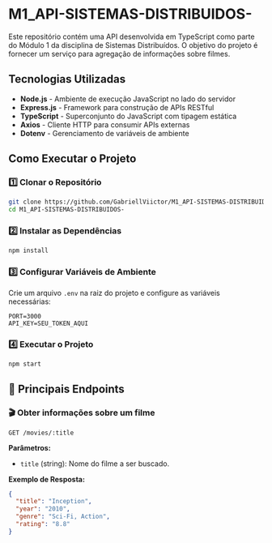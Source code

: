 # M1_API-SISTEMAS-DISTRIBUIDOS-

Este repositório contém uma API desenvolvida em TypeScript como parte do Módulo 1 da disciplina de Sistemas Distribuídos. O objetivo do projeto é fornecer um serviço para agregação de informações sobre filmes.

## Tecnologias Utilizadas

- **Node.js** - Ambiente de execução JavaScript no lado do servidor
- **Express.js** - Framework para construção de APIs RESTful
- **TypeScript** - Superconjunto do JavaScript com tipagem estática
- **Axios** - Cliente HTTP para consumir APIs externas
- **Dotenv** - Gerenciamento de variáveis de ambiente



## Como Executar o Projeto

### 1️⃣ Clonar o Repositório
```bash
git clone https://github.com/GabriellViictor/M1_API-SISTEMAS-DISTRIBUIDOS-.git
cd M1_API-SISTEMAS-DISTRIBUIDOS-
```

### 2️⃣ Instalar as Dependências
```bash
npm install
```

### 3️⃣ Configurar Variáveis de Ambiente
Crie um arquivo `.env` na raiz do projeto e configure as variáveis necessárias:
```env
PORT=3000
API_KEY=SEU_TOKEN_AQUI
```

### 4️⃣ Executar o Projeto
```bash
npm start
```

## 📌 Principais Endpoints

### 🎬 Obter informações sobre um filme
```http
GET /movies/:title
```
**Parâmetros:**
- `title` (string): Nome do filme a ser buscado.

**Exemplo de Resposta:**
```json
{
  "title": "Inception",
  "year": "2010",
  "genre": "Sci-Fi, Action",
  "rating": "8.8"
}
```

